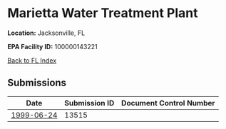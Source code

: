 # Marietta Water Treatment Plant

**Location:** Jacksonville, FL

**EPA Facility ID:** 100000143221

[Back to FL Index](../../index.md)

## Submissions

| Date | Submission ID | Document Control Number |
|------|--------------|-------------------------|
| [1999-06-24](submissions/13515.md) | 13515 |  |
